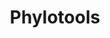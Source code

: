 ---
layout: product

# *****************************************************************************************************************************************************
# user defined... REQUIRED
# *****************************************************************************************************************************************************

title: Phylotools


# ...............................
# ----> product specific variables
# ...............................

team: CoBaAB
project: forest-project

# people for product MUST be supplied --> enables it to appear on corresponding persons member page
people: 
- "DeAngelo Wilson"
- "John Rogers"


# *****************************************************************************************************************************************************
# user defined... OPTIONAL
# *****************************************************************************************************************************************************

# Card description priority: 
#	(1) description variable
#   (2) first 30 chars of "About" (body) section
#   (3) nothing  
description: "A software package designed to be swiss-army like tool for creating and analyzing phylogenetic trees computed from genomic data."

# if true --> Appears on 'Home' page
featured: true

#NOTE:: images should have the aspect ratio ==> 3 : 2?
# key words MUST all be lowercase (or allows duplicates)
keywords: ["phylogeny", "computational phylogenetics", "software"]

# Image on Card -- NOTE:: card images should have the aspect ratio ==> 3 : 2?
# 	- Since no "featured_image" -> Image in post too
#image: "assets/images/kebab-logo.png"
# Image in post -- above About section + featured image -- (Must figure out best dimensions: )
#banner_image: "assets/images/computaional_bio_banner.jpg"


# ...............................
# ----> product specific variables
# ...............................

# External link to product 
product_link: "https://github.com/itsdlow/PhyloTools"
# Alternative text linking to product external link
product_link_text: "Link to Github source"
---